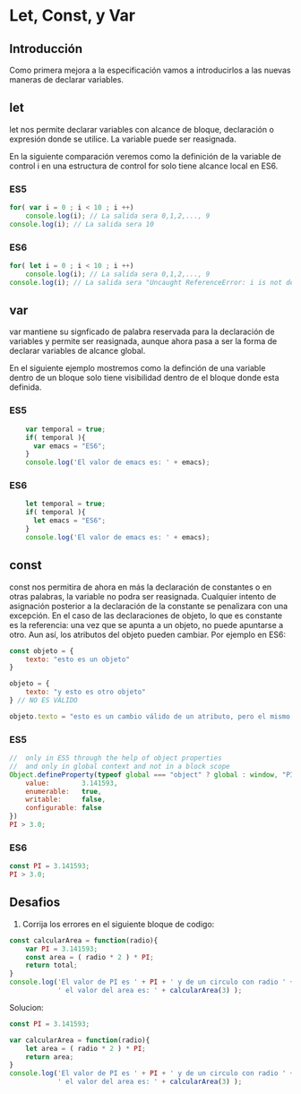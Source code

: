 # Let, Const, y Var

## Introducción

Como primera mejora a la especificación vamos a introducirlos a las nuevas 
maneras de declarar variables.

## let

let nos permite declarar variables con alcance de bloque, declaración o 
expresión donde se utilice. La variable puede ser reasignada.

En la siguiente comparación veremos como la definición de la variable de control i
en una estructura de control for solo tiene alcance local en ES6.

### ES5
```javascript
for( var i = 0 ; i < 10 ; i ++)
    console.log(i); // La salida sera 0,1,2,..., 9
console.log(i); // La salida sera 10
```

### ES6
```javascript
for( let i = 0 ; i < 10 ; i ++)
    console.log(i); // La salida sera 0,1,2,..., 9
console.log(i); // La salida sera "Uncaught ReferenceError: i is not defined"
```

## var

var mantiene su signficado de palabra reservada para la declaración de 
variables y permite ser reasignada, aunque ahora pasa a ser la forma de 
declarar variables de alcance global.

En el siguiente ejemplo mostremos como la definción de una variable dentro
de un bloque solo tiene visibilidad dentro de el bloque donde esta definida.

### ES5
```javascript
    var temporal = true;
    if( temporal ){
      var emacs = "ES6";
    }
    console.log('El valor de emacs es: ' + emacs);
```

### ES6
```javascript
    let temporal = true;
    if( temporal ){
      let emacs = "ES6";
    }
    console.log('El valor de emacs es: ' + emacs);
```

## const

const nos permitira de ahora en más la declaración de constantes o en 
otras palabras, la variable no podra ser reasignada. Cualquier intento 
de asignación posterior a la declaración de la constante se penalizara 
con una excepción. En el caso de las declaraciones de objeto, lo que es 
constante es la referencia: una vez que se apunta a un objeto, no puede 
apuntarse a otro. Aun así, los atributos del objeto pueden cambiar. 
Por ejemplo en ES6:

```javascript
const objeto = {
    texto: "esto es un objeto"
}

objeto = {
    texto: "y esto es otro objeto"
} // NO ES VÁLIDO

objeto.texto = "esto es un cambio válido de un atributo, pero el mismo objeto" // VÁLIDO
```

### ES5
```javascript
//  only in ES5 through the help of object properties
//  and only in global context and not in a block scope
Object.defineProperty(typeof global === "object" ? global : window, "PI", {
    value:        3.141593,
    enumerable:   true,
    writable:     false,
    configurable: false
})
PI > 3.0;
```

### ES6
```javascript
const PI = 3.141593;
PI > 3.0;
```

## Desafios

1. Corrija los errores en el siguiente bloque de codigo:

```javascript
const calcularArea = function(radio){
    var PI = 3.141593;
    const area = ( radio * 2 ) * PI;
    return total;
}
console.log('El valor de PI es ' + PI + ' y de un circulo con radio ' +  3  + 
            ' el valor del area es: ' + calcularArea(3) );

```
Solucion:
```javascript
const PI = 3.141593;

var calcularArea = function(radio){    
    let area = ( radio * 2 ) * PI;
    return area;
}
console.log('El valor de PI es ' + PI + ' y de un circulo con radio ' + 3  + 
            ' el valor del area es: ' + calcularArea(3) );

```
